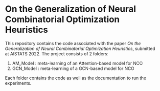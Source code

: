 
# On the Generalization of Neural Combinatorial Optimization Heuristics

This repository contains the code associated with the paper *On the Generalization of Neural Combinatorial Optimization Heuristics*, submitted at AISTATS 2022. The project consists of 2 folders:

1. AM_Model : meta-learning of an Attention-based model for NCO
2. GCN_Model : meta-learning of a GCN-based model for NCO

Each folder contains the code as well as the documentation to run the experiments.

